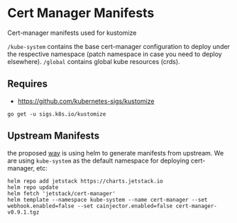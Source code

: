 # Cert Manager Manifests

Cert-manager manifests used for kustomize

`/kube-system` contains the base cert-manager configuration to deploy under the respective namespace (patch namespace in case you need to deploy elsewhere).
`/global` contains global kube resources (crds).

## Requires

- https://github.com/kubernetes-sigs/kustomize

```
go get -u sigs.k8s.io/kustomize
```

## Upstream Manifests

the proposed [way](https://docs.cert-manager.io/en/latest/getting-started/install/kubernetes.html) is using helm to generate manifests from upstream.
We are using `kube-system` as the default namespace for deploying cert-manager, etc: 

```
helm repo add jetstack https://charts.jetstack.io
helm repo update
helm fetch 'jetstack/cert-manager'
helm template --namespace kube-system --name cert-manager --set webhook.enabled=false --set cainjector.enabled=false cert-manager-v0.9.1.tgz
```
